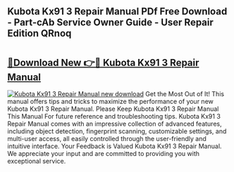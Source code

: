 ## Kubota Kx91 3 Repair Manual PDf Free Download - Part-cAb Service Owner Guide - User Repair Edition QRnoq

# <h2><a href="http://bc92771.oget.top/?id=Kubota+Kx91+3+Repair+Manual">🔗Download New 👉🔴 Kubota Kx91 3 Repair Manual</a></h2>

[![Kubota Kx91 3 Repair Manual new download](https://i.imgur.com/5g1atiW.png)](http://bc92771.oget.top/?id=Kubota+Kx91+3+Repair+Manual)
Get the Most Out of It! This manual offers tips and tricks to maximize the performance of your new Kubota Kx91 3 Repair Manual. Please Keep Kubota Kx91 3 Repair Manual This Manual For future reference and troubleshooting tips. Kubota Kx91 3 Repair Manual comes with an impressive collection of advanced features, including object detection, fingerprint scanning, customizable settings, and multi-user access, all easily controlled through the user-friendly and intuitive interface. Your Feedback is Valued Kubota Kx91 3 Repair Manual. We appreciate your input and are committed to providing you with exceptional service.
